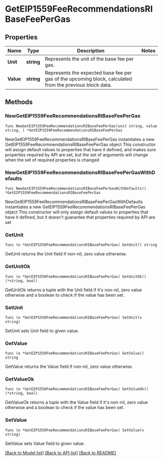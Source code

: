 # GetEIP1559FeeRecommendationsRIBaseFeePerGas

## Properties

Name | Type | Description | Notes
------------ | ------------- | ------------- | -------------
**Unit** | **string** | Represents the unit of the base fee per gas. | 
**Value** | **string** | Represents the expected base fee per gas of the upcoming block, calculated from the previous block data. | 

## Methods

### NewGetEIP1559FeeRecommendationsRIBaseFeePerGas

`func NewGetEIP1559FeeRecommendationsRIBaseFeePerGas(unit string, value string, ) *GetEIP1559FeeRecommendationsRIBaseFeePerGas`

NewGetEIP1559FeeRecommendationsRIBaseFeePerGas instantiates a new GetEIP1559FeeRecommendationsRIBaseFeePerGas object
This constructor will assign default values to properties that have it defined,
and makes sure properties required by API are set, but the set of arguments
will change when the set of required properties is changed

### NewGetEIP1559FeeRecommendationsRIBaseFeePerGasWithDefaults

`func NewGetEIP1559FeeRecommendationsRIBaseFeePerGasWithDefaults() *GetEIP1559FeeRecommendationsRIBaseFeePerGas`

NewGetEIP1559FeeRecommendationsRIBaseFeePerGasWithDefaults instantiates a new GetEIP1559FeeRecommendationsRIBaseFeePerGas object
This constructor will only assign default values to properties that have it defined,
but it doesn't guarantee that properties required by API are set

### GetUnit

`func (o *GetEIP1559FeeRecommendationsRIBaseFeePerGas) GetUnit() string`

GetUnit returns the Unit field if non-nil, zero value otherwise.

### GetUnitOk

`func (o *GetEIP1559FeeRecommendationsRIBaseFeePerGas) GetUnitOk() (*string, bool)`

GetUnitOk returns a tuple with the Unit field if it's non-nil, zero value otherwise
and a boolean to check if the value has been set.

### SetUnit

`func (o *GetEIP1559FeeRecommendationsRIBaseFeePerGas) SetUnit(v string)`

SetUnit sets Unit field to given value.


### GetValue

`func (o *GetEIP1559FeeRecommendationsRIBaseFeePerGas) GetValue() string`

GetValue returns the Value field if non-nil, zero value otherwise.

### GetValueOk

`func (o *GetEIP1559FeeRecommendationsRIBaseFeePerGas) GetValueOk() (*string, bool)`

GetValueOk returns a tuple with the Value field if it's non-nil, zero value otherwise
and a boolean to check if the value has been set.

### SetValue

`func (o *GetEIP1559FeeRecommendationsRIBaseFeePerGas) SetValue(v string)`

SetValue sets Value field to given value.



[[Back to Model list]](../README.md#documentation-for-models) [[Back to API list]](../README.md#documentation-for-api-endpoints) [[Back to README]](../README.md)


